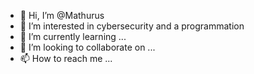 - 👋 Hi, I’m @Mathurus
- 👀 I’m interested in cybersecurity and a programmation
- 🌱 I’m currently learning ...
- 💞️ I’m looking to collaborate on ...
- 📫 How to reach me ...

<!---
Mathurus/Mathurus is a ✨ special ✨ repository because its `README.md` (this file) appears on your GitHub profile.
You can click the Preview link to take a look at your changes.
--->
